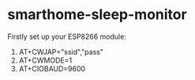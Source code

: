 # smarthome-sleep-monitor

Firstly set up your ESP8266 module:
1. AT+CWJAP="ssid","pass"
2. AT+CWMODE=1
3. AT+CIOBAUD=9600

